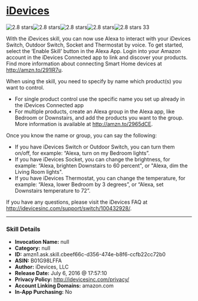 # [iDevices](http://alexa.amazon.com/#skills/amzn1.ask.skill.cbeef66c-d356-474e-b8f6-ccfb22cc72b0)
![2.8 stars](../../images/ic_star_black_18dp_1x.png)![2.8 stars](../../images/ic_star_black_18dp_1x.png)![2.8 stars](../../images/ic_star_half_black_18dp_1x.png)![2.8 stars](../../images/ic_star_border_black_18dp_1x.png)![2.8 stars](../../images/ic_star_border_black_18dp_1x.png) 33

With the iDevices skill, you can now use Alexa to interact with your iDevices Switch, Outdoor Switch, Socket and Thermostat by voice. To get started, select the ‘Enable Skill’ button in the Alexa App. Login into your Amazon account in the iDevices Connected app to link and discover your products. Find more information about connecting Smart Home devices at http://amzn.to/291lR7u.

When using the skill, you need to specify by name which product(s) you want to control. 
* For single product control use the specific name you set up already in the iDevices Connected app 
* For multiple products, create an Alexa group in the Alexa app, like Bedroom or Downstairs, and add the products you want to the group. More information is available at http://amzn.to/2965dCE.

Once you know the name or group, you can say the following: 
* If you have iDevices Switch or Outdoor Switch, you can turn them on/off, for example: “Alexa, turn on my Bedroom lights”.
* If you have iDevices Socket, you can change the brightness, for example: “Alexa, brighten Downstairs to 60 percent", or "Alexa, dim the Living Room lights".
* If you have iDevices Thermostat, you can change the temperature, for example: “Alexa, lower Bedroom by 3 degrees”, or “Alexa, set Downstairs temperature to 72”.

If you have any questions, please visit the iDevices FAQ at http://idevicesinc.com/support/switch/100432928/.

***

### Skill Details

* **Invocation Name:** null
* **Category:** null
* **ID:** amzn1.ask.skill.cbeef66c-d356-474e-b8f6-ccfb22cc72b0
* **ASIN:** B01G98LFFA
* **Author:** iDevices, LLC
* **Release Date:** July 6, 2016 @ 17:57:10
* **Privacy Policy:** http://idevicesinc.com/privacy/
* **Account Linking Domains:** amazon.com
* **In-App Purchasing:** No
